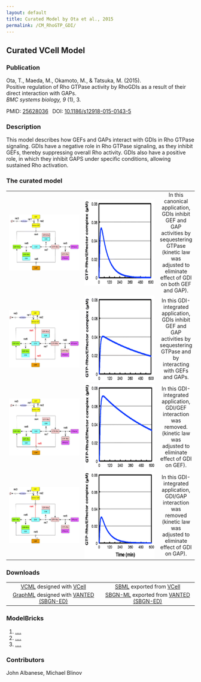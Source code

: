 ```yaml
---
layout: default
title: Curated Model by Ota et al., 2015
permalink: /CM_RhoGTP_GDI/
---
```

## Curated VCell Model

### Publication 

Ota, T., Maeda, M., Okamoto, M., & Tatsuka, M. (2015). <br />
Positive regulation of Rho GTPase activity by RhoGDIs as a result of their direct interaction with GAPs. <br />
<i> BMC systems biology, 9 </i> (1), 3.

 PMID: <a href="https://www.ncbi.nlm.nih.gov/pubmed/?term=25628036">25628036</a>&ensp; 
 DOI: <a href="https://doi.org/10.1186/s12918-015-0143-5">10.1186/s12918-015-0143-5</a><br />

### Description
This model describes how GEFs and GAPs interact with GDIs in Rho GTPase signaling. GDIs have a negative role in Rho GTPase signaling, as they inhibit GEFs, thereby suppressing overall Rho activity. GDIs also have a positive role, in which they inhibit GAPS under specific conditions, allowing sustained Rho activation.

### The curated model
<center>
 <table> 
 <tr>
  <td align="center" width="280"><a href="https://modelbricks.github.io/images/SBGNfiles/RhoGTP_Fig1a_SBGN.PNG"><img style="vertical-align:middle" src="/images/SBGNfiles/RhoGTP_Fig1a_SBGN.PNG"/></a></td>
  <td align="center" width="280"><a href="https://modelbricks.github.ioimages/publications/RhoGTP_Fig1a_sim.PNG"><img style="vertical-align:middle" src="/images/publications/RhoGTP_Fig1a_sim.PNG" height="230"/></a></td>
  <td align="center"><span style=""> In this canonical application, GDIs inhibit GEF and GAP activities by sequestering GTPase (kinetic law was adjusted to eliminate effect of GDI on both GEF and GAP). </span></td>
 </tr>
 <tr>
  <td align="center" width="280"><a href="https://modelbricks.github.io/images/SBGNfiles/RhoGTP_Fig1b_SBGN.PNG"><img style="vertical-align:middle" src="/images/SBGNfiles/RhoGTP_Fig1b_SBGN.PNG"/></a></td>
  <td align="center" width="280"><a href="https://modelbricks.github.ioimages/publications/RhoGTP_Fig1b_sim.PNG"><img style="vertical-align:middle" src="/images/publications/RhoGTP_Fig1b_sim.PNG" height="230"/></a></td>
  <td align="center"><span style=""> In this GDI-integrated application, GDIs inhibit GEF and GAP activities by sequestering GTPase and by interacting with GEFs and GAPs. </span></td>
 </tr>
 <tr>
  <td align="center" width="280"><a href="https://modelbricks.github.io/images/SBGNfiles/RhoGTP_Fig1c_SBGN.PNG"><img style="vertical-align:middle" src="/images/SBGNfiles/RhoGTP_Fig1c_SBGN.PNG"/></a></td>
  <td align="center" width="280"><a href="https://modelbricks.github.ioimages/publications/RhoGTP_Fig1c_sim.PNG"><img style="vertical-align:middle" src="/images/publications/RhoGTP_Fig1c_sim.PNG" height="230"/></a></td>
   <td align="center"><span style=""> In this GDI-integrated application, GDI/GEF interaction was removed.  (kinetic law was adjusted to eliminate effect of GDI on GEF). </span></td>
 </tr>
 <tr>
  <td align="center" width="280"><a href="https://modelbricks.github.io/images/SBGNfiles/RhoGTP_Fig1d_SBGN.PNG"><img style="vertical-align:middle" src="/images/SBGNfiles/RhoGTP_Fig1d_SBGN.PNG"/></a></td>
  <td align="center" width="280"><a href="https://modelbricks.github.ioimages/publications/RhoGTP_Fig1d_sim.PNG"><img style="vertical-align:middle" src="/images/publications/RhoGTP_Fig1d_sim.PNG" height="230"/></a></td>
   <td align="center"><span style=""> In this GDI-integrated application, GDI/GAP interaction was removed (kinetic law was adjusted to eliminate effect of GDI on GAP). </span></td>
 </tr>
 </table>
</center>

### Downloads
<center>
<table> 
 <td align="center"><a href="/modelbricks/VCML_SBMLfiles/AKAP7_PLB_Binding.vcml">VCML</a> designed with <a href="http://vcell.org"> VCell</a>  </td> 
 <td align="center"><a href="/modelbricks/VCML_SBMLfiles/AKAP7_PLB_Binding.xml">SBML</a> exported from <a href="http://vcell.org"> VCell</a>  </td>
 <tr>
    <td align="center" width="33%"><a href="/modelbricks/SBGNexecutablefiles/AKAP_PLB_SBGN.graphml">GraphML</a> designed with <a href="https://immersive-analytics.infotech.monash.edu/vanted/addons/sbgn-ed/">VANTED (SBGN-ED)</a></td>
    <td align="center" width="33%"><a href="/modelbricks/SBGNexecutablefiles/AKAP_PLB_SBGN.sbgn">SBGN-ML</a> exported from <a href="https://immersive-analytics.infotech.monash.edu/vanted/addons/sbgn-ed/">VANTED (SBGN-ED)</a></td>
 </tr>
 </table>
 </center>
 
### ModelBricks

<ol>
 <li> <a href="/">....</a>
 </li>
 <li> <a href="/">....</a>
 </li> 
 <li> <a href="/">....</a>
 </li>
</ol>  
  
  
### Contributors
John Albanese, Michael Blinov
 

